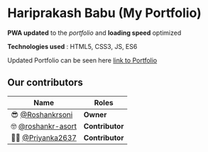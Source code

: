 # Hariprakash Babu (My Portfolio)


**PWA updated** to the *portfolio* and **loading speed** optimized 

**Technologies used** : HTML5, CSS3, JS, ES6

Updated Portfolio can be seen here 
  [link to Portfolio](https://iRoshan.now.sh)



## **Our contributors** 

Name  | Roles
------------ | -------------
:sunglasses: [@Roshankrsoni](https://github.com/Roshankrsoni) | **Owner**
:nerd_face: [@roshankr-asort](https://github.com/roshankr-asort)  | **Contributor**
:woman_office_worker: [@Priyanka2637](https://github.com/Priyanka2637)  |  **Contributor**

